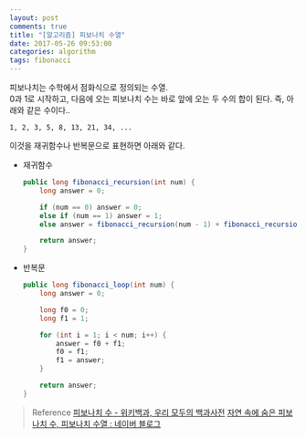 ```yaml
---
layout: post
comments: true
title: "[알고리즘] 피보나치 수열"
date: 2017-05-26 09:53:00
categories: algorithm
tags: fibonacci
---
```


피보나치는 수학에서 점화식으로 정의되는 수열.   
0과 1로 시작하고, 다음에 오는 피보나치 수는 바로 앞에 오는 두 수의 합이 된다.
즉, 아래와 같은 수이다..
```
1, 2, 3, 5, 8, 13, 21, 34, ...
```

이것을 재귀함수나 반복문으로 표현하면 아래와 같다.
* 재귀함수
    ```java
    public long fibonacci_recursion(int num) {
        long answer = 0;

        if (num == 0) answer = 0;
        else if (num == 1) answer = 1;
        else answer = fibonacci_recursion(num - 1) + fibonacci_recursion(num - 2);

        return answer;
    }
    ```
   
* 반복문
    ```java
    public long fibonacci_loop(int num) {
        long answer = 0;

        long f0 = 0;
        long f1 = 1;

        for (int i = 1; i < num; i++) {
            answer = f0 + f1;
            f0 = f1;
            f1 = answer;
        }

        return answer;
    }
    ```
   

> Reference
> [피보나치 수 - 위키백과, 우리 모두의 백과사전](https://ko.wikipedia.org/wiki/%ED%94%BC%EB%B3%B4%EB%82%98%EC%B9%98_%EC%88%98)
> [자연 속에 숨은 피보나치 수, 피보나치 수열 : 네이버 블로그](http://blog.naver.com/PostView.nhn?blogId=forfriend5&logNo=220472225501)

